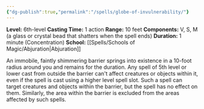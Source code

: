 ```yaml
---
{"dg-publish":true,"permalink":"/spells/globe-of-invulnerability/"}
---
```


**Level:** 6th-level
**Casting Time:** 1 action
**Range:** 10 feet
**Components:** V, S, M (a glass or crystal bead that shatters when the spell ends)
**Duration:** 1 minute (Concentration)
**School:** [[Spells/Schools of Magic/Abjuration\|Abjuration]]

An immobile, faintly shimmering barrier springs into existence in a 10-foot radius around you and remains for the duration.
Any spell of 5th level or lower cast from outside the barrier can't affect creatures or objects within it, even if the spell is cast using a higher level spell slot. Such a spell can target creatures and objects within the barrier, but the spell has no effect on them. Similarly, the area within the barrier is excluded from the areas affected by such spells.